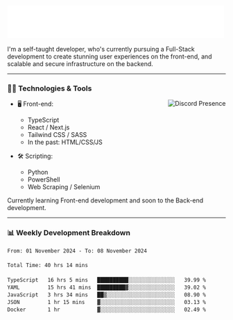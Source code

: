 <img src="assets/wave.svg" alt=":wave:" />

I'm a self-taught developer, who's currently pursuing a Full-Stack development to create stunning user experiences on the front-end, and scalable and secure infrastructure on the backend.

---

### 🧑‍💻 Technologies & Tools

<a href="https://discord.com/users/414304208649453568" target="_blank" rel="nofollow">
   <img src="https://lanyard-profile-readme.vercel.app/api/414304208649453568?idleMessage=Probably%20doing%20something%20else..." alt="Discord Presence" align="right">
</a>

- 🖥️ Front-end:

  - TypeScript
  - React / Next.js
  - Tailwind CSS / SASS
  - In the past: HTML/CSS/JS

- 🛠 Scripting:

  - Python
  - PowerShell
  - Web Scraping / Selenium

Currently learning Front-end development and soon to the Back-end development.

---

### 📊 Weekly Development Breakdown

<!-- ![ccrsxx's GitHub Stats](https://github-readme-stats.vercel.app/api?username=ccrsxx&count_private=true&theme=tokyonight) -->
<!-- ![ccrsxx's Top Langs](https://github-readme-stats.vercel.app/api/top-langs/?username=ccrsxx&hide=lua,java,html&theme=tokyonight) -->

<!--START_SECTION:waka-->

```txt
From: 01 November 2024 - To: 08 November 2024

Total Time: 40 hrs 14 mins

TypeScript   16 hrs 5 mins   ██████████░░░░░░░░░░░░░░░   39.99 %
YAML         15 hrs 41 mins  █████████▓░░░░░░░░░░░░░░░   39.02 %
JavaScript   3 hrs 34 mins   ██▒░░░░░░░░░░░░░░░░░░░░░░   08.90 %
JSON         1 hr 15 mins    ▓░░░░░░░░░░░░░░░░░░░░░░░░   03.13 %
Docker       1 hr            ▓░░░░░░░░░░░░░░░░░░░░░░░░   02.49 %
```

<!--END_SECTION:waka-->
